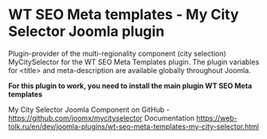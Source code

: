 # WT SEO Meta templates - My City Selector Joomla plugin
Plugin-provider of the multi-regionality component (city selection) MyCitySelector for the WT SEO Meta Templates plugin. The plugin variables for &lt;title> and meta-description are available globally throughout Joomla.

**For this plugin to work, you need to install the main plugin WT SEO Meta templates**

My City Selector Joomla Component on GitHub - https://github.com/joomx/mycityselector
Documentation https://web-tolk.ru/en/dev/joomla-plugins/wt-seo-meta-templates-my-city-selector.html
